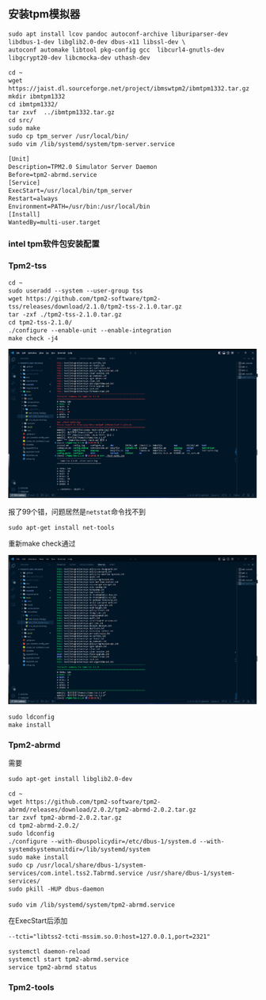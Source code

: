 ## 安装tpm模拟器



```
sudo apt install lcov pandoc autoconf-archive liburiparser-dev libdbus-1-dev libglib2.0-dev dbus-x11 libssl-dev \
autoconf automake libtool pkg-config gcc  libcurl4-gnutls-dev libgcrypt20-dev libcmocka-dev uthash-dev

```



```
cd ~
wget https://jaist.dl.sourceforge.net/project/ibmswtpm2/ibmtpm1332.tar.gz
mkdir ibmtpm1332
cd ibmtpm1332/
tar zxvf  ../ibmtpm1332.tar.gz
cd src/
sudo make
sudo cp tpm_server /usr/local/bin/
sudo vim /lib/systemd/system/tpm-server.service
```

```
[Unit]
Description=TPM2.0 Simulator Server Daemon
Before=tpm2-abrmd.service
[Service]
ExecStart=/usr/local/bin/tpm_server
Restart=always
Environment=PATH=/usr/bin:/usr/local/bin
[Install]
WantedBy=multi-user.target
```



### intel tpm软件包安装配置

### Tpm2-tss

```
cd ~
sudo useradd --system --user-group tss
wget https://github.com/tpm2-software/tpm2-tss/releases/download/2.1.0/tpm2-tss-2.1.0.tar.gz
tar -zxf ./tpm2-tss-2.1.0.tar.gz
cd tpm2-tss-2.1.0/
./configure --enable-unit --enable-integration
make check -j4
```

![image-20230713093110823](assets/image-20230713093110823.png)

报了99个错，问题居然是`netstat`命令找不到

```
sudo apt-get install net-tools
```

重新make check通过

![image-20230713093151372](assets/image-20230713093151372.png)

```
sudo ldconfig
make install
```



### Tpm2-abrmd

需要

```
sudo apt-get install libglib2.0-dev
```



```
cd ~
wget https://github.com/tpm2-software/tpm2-abrmd/releases/download/2.0.2/tpm2-abrmd-2.0.2.tar.gz
tar zxvf tpm2-abrmd-2.0.2.tar.gz
cd tpm2-abrmd-2.0.2/
sudo ldconfig
./configure --with-dbuspolicydir=/etc/dbus-1/system.d --with-systemdsystemunitdir=/lib/systemd/system
sudo make install
sudo cp /usr/local/share/dbus-1/system-services/com.intel.tss2.Tabrmd.service /usr/share/dbus-1/system-services/
sudo pkill -HUP dbus-daemon

sudo vim /lib/systemd/system/tpm2-abrmd.service
```

在ExecStart后添加

```
--tcti="libtss2-tcti-mssim.so.0:host=127.0.0.1,port=2321"
```

```
systemctl daemon-reload
systemctl start tpm2-abrmd.service
service tpm2-abrmd status
```

### Tpm2-tools